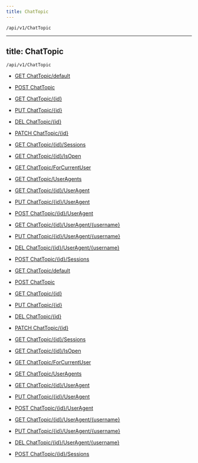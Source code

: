 ```yaml
---
title: ChatTopic
---
```


```http
/api/v1/ChatTopic
```

---
title: ChatTopic
---

```http
/api/v1/ChatTopic
```




* [GET ChatTopic/default](v1ChatTopicEntity_DefaultChatTopicEntity.md)

* [POST ChatTopic](v1ChatTopicEntity_PostChatTopicEntity.md)

* [GET ChatTopic/{id}](v1ChatTopicEntity_GetChatTopicEntity.md)

* [PUT ChatTopic/{id}](v1ChatTopicEntity_PutChatTopicEntity.md)

* [DEL ChatTopic/{id}](v1ChatTopicEntity_DeleteChatTopicEntity.md)

* [PATCH ChatTopic/{id}](v1ChatTopicEntity_PatchChatTopicEntity.md)

* [GET ChatTopic/{id}/Sessions](v1ChatTopicEntity_Sessions.md)

* [GET ChatTopic/{id}/IsOpen](v1ChatTopicEntity_IsWithinOpeningHours.md)

* [GET ChatTopic/ForCurrentUser](v1ChatTopicEntity_ChatTopicsForUser.md)

* [GET ChatTopic/UserAgents](v1ChatTopicEntity_GetUserAgentList.md)

* [GET ChatTopic/{id}/UserAgent](v1ChatTopicEntity_GetChatTopicUserAgentList.md)

* [PUT ChatTopic/{id}/UserAgent](v1ChatTopicEntity_UpdateChatTopicUserAgents.md)

* [POST ChatTopic/{id}/UserAgent](v1ChatTopicEntity_AddChatTopicUserAgent.md)

* [GET ChatTopic/{id}/UserAgent/{username}](v1ChatTopicEntity_GetChatTopicUserAgent.md)

* [PUT ChatTopic/{id}/UserAgent/{username}](v1ChatTopicEntity_UpdateChatTopicUserAgent.md)

* [DEL ChatTopic/{id}/UserAgent/{username}](v1ChatTopicEntity_DeleteChatTopicUserAgent.md)

* [POST ChatTopic/{id}/Sessions](v1ChatTopicEntity_CreateChatSessionForTopic.md)


* [GET ChatTopic/default](v1ChatTopicEntity_DefaultChatTopicEntity.md)

* [POST ChatTopic](v1ChatTopicEntity_PostChatTopicEntity.md)

* [GET ChatTopic/{id}](v1ChatTopicEntity_GetChatTopicEntity.md)

* [PUT ChatTopic/{id}](v1ChatTopicEntity_PutChatTopicEntity.md)

* [DEL ChatTopic/{id}](v1ChatTopicEntity_DeleteChatTopicEntity.md)

* [PATCH ChatTopic/{id}](v1ChatTopicEntity_PatchChatTopicEntity.md)

* [GET ChatTopic/{id}/Sessions](v1ChatTopicEntity_Sessions.md)

* [GET ChatTopic/{id}/IsOpen](v1ChatTopicEntity_IsWithinOpeningHours.md)

* [GET ChatTopic/ForCurrentUser](v1ChatTopicEntity_ChatTopicsForUser.md)

* [GET ChatTopic/UserAgents](v1ChatTopicEntity_GetUserAgentList.md)

* [GET ChatTopic/{id}/UserAgent](v1ChatTopicEntity_GetChatTopicUserAgentList.md)

* [PUT ChatTopic/{id}/UserAgent](v1ChatTopicEntity_UpdateChatTopicUserAgents.md)

* [POST ChatTopic/{id}/UserAgent](v1ChatTopicEntity_AddChatTopicUserAgent.md)

* [GET ChatTopic/{id}/UserAgent/{username}](v1ChatTopicEntity_GetChatTopicUserAgent.md)

* [PUT ChatTopic/{id}/UserAgent/{username}](v1ChatTopicEntity_UpdateChatTopicUserAgent.md)

* [DEL ChatTopic/{id}/UserAgent/{username}](v1ChatTopicEntity_DeleteChatTopicUserAgent.md)

* [POST ChatTopic/{id}/Sessions](v1ChatTopicEntity_CreateChatSessionForTopic.md)
